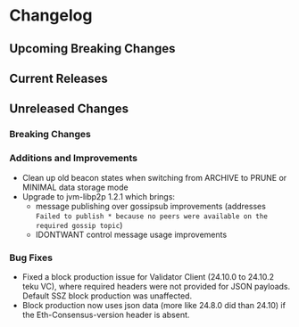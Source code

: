 # Changelog

## Upcoming Breaking Changes

## Current Releases

## Unreleased Changes

### Breaking Changes

### Additions and Improvements
- Clean up old beacon states when switching from ARCHIVE to PRUNE or MINIMAL data storage mode
- Upgrade to jvm-libp2p 1.2.1 which brings:
  - message publishing over gossipsub improvements (addresses `Failed to publish * because no peers were available on the required gossip topic`)
  - IDONTWANT control message usage improvements

### Bug Fixes
 - Fixed a block production issue for Validator Client (24.10.0 to 24.10.2 teku VC), where required headers were not provided for JSON payloads. Default SSZ block production was unaffected.
 - Block production now uses json data (more like 24.8.0 did than 24.10) if the Eth-Consensus-version header is absent. 
